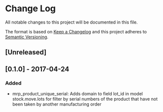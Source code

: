 # Change Log
All notable changes to this project will be documented in this file.

The format is based on [Keep a Changelog](http://keepachangelog.com/)
and this project adheres to [Semantic Versioning](http://semver.org/).

## [Unreleased]

## [0.1.0] - 2017-04-24
### Added
- mrp_product_unique_serial: Adds domain to field lot_id in model stock.move.lots for filter by serial numbers of the product that have not been taken by another manufacturing order
